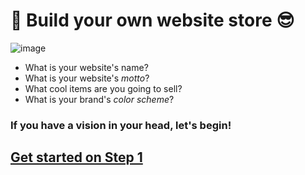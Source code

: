# 🚀 Build your own website store 😎

![image](https://github.com/James-B-Dudley-Academy-of-Wilmington/html-shop/assets/38140593/99014ce0-f0d6-4510-8f96-bf0eb52bcec0)


- What is your website's name?
- What is your website's _motto_?
- What cool items are you going to sell?
- What is your brand's _color scheme_?


### If you have a vision in your head, let's begin!

## [Get started on Step 1](./step1.md)

